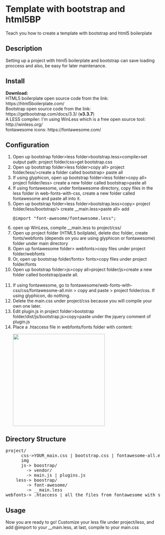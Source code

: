 # Template with bootstrap and html5BP
Teach you how to create a template with bootstrap and html5 boilerplate
<h2>Description</h2>
<p>Setting up a project with html5 boilerplate and bootstrap can save loading proccess and also, be easy for later maintenance.</p>
<h2>Install</h2>
<p><strong>Download:</strong><br/>
HTML5 boilerplate open source code from the link: <a>https://html5boilerplate.com/</a><br/>
Bootstrap open source code from the link: <a>https://getbootstrap.com/docs/3.3/ (<strong>v3.3.7</strong>)</a><br/>
A LESS compiler: I'm using WinLess which is a free open source tool: <a>http://winless.org/</a><br/>
fontawesome icons: <a>https://fontawesome.com/</a><br/>
</p>
<h2>Configuration</h2>
<p>
  <ol>
    <li>Open up bootstrap folder>less folder>bootstrap.less>compile>set output path: project folder/css>get bootstrap.css</li>
    <li>Open up bootstrap folder>less folder>copy all> project folder/less/>create a folder called bootstrap> paste all</li>
    <li>If using glyphicon, open up bootstrap folder>less folder>copy all> project folder/less> create a new folder called bootstrap>paste all</li>
    <li>If using fontawesome, under fontawesome directory, copy files in the less folder in web-fonts-with-css, create a new folder called fontawesome and paste all into it.</li>
    <li>Open up bootstrap folder>less folder>bootstrap.less>copy> project folder/less/bootstrap/> create __main.less>paste all> add <pre>@import "font-awesome/fontawesome.less";</pre></li>  
    <li>open up WinLess, compile __main.less to project/css/</li>
    <li>Open up project folder (HTML5 boilplate), delete doc folder, create fonts/webfonts (depends on you are using glyphicon or fontawesome) folder under main directory</li>
    <li>Open up fontawesome folder> webfonts>copy files under project folder/webfonts</li>
    <li>Or, open up bootstrap folder/fonts> fonts>copy files under project folder/fonts</li>
    <li>Open up bootstrap folder>js>copy all>project folder/js>create a new folder called bootstrap/paste all.</li>
    <li>If using fontawesome, go to fontawesome/web-fonts-with-css/css/fontawesome-all.min > copy and paste > project folder/css. If using glyphicon, do nothing.</li>
    <li>Delete the main.css under project/css because you will compile your own one later.</li>
    <li>Edit plugin.js in project folder>bootstrap folder/dist/js/bootstrap.js>copy>paste under the jquery comment of plugin.js</li>
    <li>Place a .htaccess file in webfonts/fonts folder with content:<br/>
      <p>
        <img src="https://i.imgur.com/L0E2LoG.png" width="300">      
      </p>
   </li>
  </ol>
</p>

<h2>Directory Structure</h2>
<pre>
project/
      css->YOUR_main.css | bootstrap.css | fontawesome-all.min.css
      img
      js-> boostrap/
        -> vendor/
        -> main.js | plugins.js
    less-> boostrap/
        -> font-awesome/
        -> __main.less 
webfonts-> .htaccess | all the files from fontawesome with suffix file names such as .eot, .woff, ect.     
</pre>

<h2>Usage</h2>
<p>Now you are ready to go! Customize your less file under project/less, and add @import to your __main.less, at last, compile to your main.css</p>
